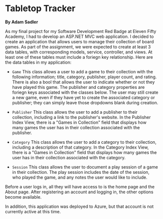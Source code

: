 # Tabletop Tracker

**By Adam Sadler**

As my final project for my Software Development Red Badge at Eleven Fifty Academy, I had to develop an ASP.NET MVC web application. I decided to create an application that allows users to manage their collection of board games. As part of the assignment, we were expected to create at least 3 data tables, with corresponding models, service, controller, and views. At least one of these tables must include a foriegn key relationship. Here are the data tables in my application:

- `Game` This class allows a user to add a game to their collection with the following information; title, category, publisher, player count, and rating. There is also a bool that allows the user to indicate whether or not they have played this game. The publisher and category properties are foriegn keys associated with the classes below. The user may still create a new game, even if they have yet to create the associated category or publisher; they can simply leave those dropdowns blank during creation.

- `Publisher` This class allows the user to add a publisher to their collection, including a link to the publisher's website. In the Publisher Index View, there is a "Games in Collection" field that displays how many games the user has in their collection associated with the publisher.

- `Category` This class allows the user to add a category to their collection, including a description of that category. In the Category Index View, there is a "Games in Collection" field that displays how many games the user has in their collection associated with the category.

- `Session` This class allows the user to document a play session of a game in their collection. The play session includes the date of the session, who played the game, and any notes the user would like to include. 

Before a user logs in, all they will have access to is the home page and the About page. After registering an account and logging in, the other options become available.

In addition, this application was deployed to Azure, but that account is not currently active at this time.
